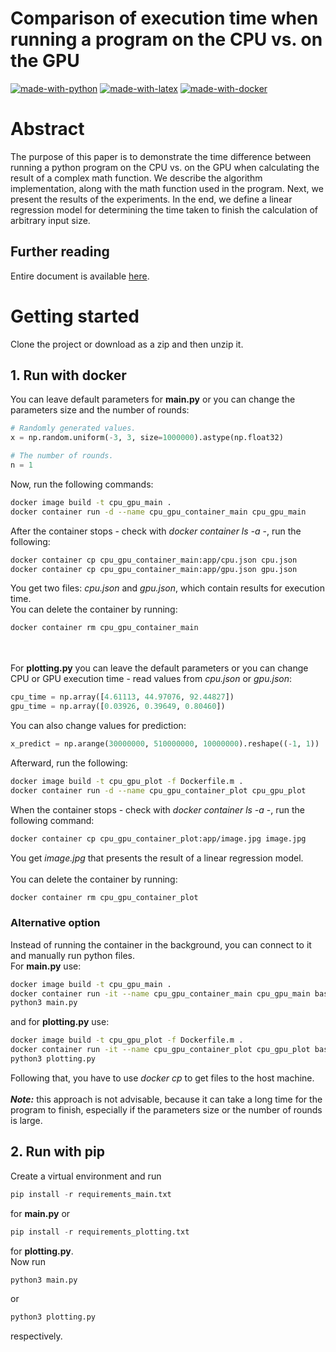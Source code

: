 # Comparison of execution time when running a program on the CPU vs. on the GPU
[![made-with-python](https://img.shields.io/badge/Made%20with-Python-1f425f.svg)](https://www.python.org/)
[![made-with-latex](https://img.shields.io/badge/Made%20with-LaTeX-1f425f.svg)](https://www.latex-project.org/)
[![made-with-docker](https://img.shields.io/badge/Made%20with-Docker-1f425f.svg
)](https://www.docker.com/)

# Abstract
The purpose of this paper is to demonstrate the time difference between running a python program on the CPU vs. on the GPU when calculating the result of a complex math function. We describe the algorithm implementation, along with the math function used in the program. Next, we present the results of the experiments. In the end, we define a linear regression model for determining the time taken to finish the calculation of arbitrary input size.

## Further reading
Entire document is available [here](document.pdf).

# Getting started
Clone the project or download as a zip and then unzip it.

## 1. Run with docker
You can leave default parameters for **main.py** or you can change the parameters size and the number of rounds:
```python
# Randomly generated values.
x = np.random.uniform(-3, 3, size=1000000).astype(np.float32)

# The number of rounds.
n = 1
```

Now, run the following commands:
```bash
docker image build -t cpu_gpu_main .
docker container run -d --name cpu_gpu_container_main cpu_gpu_main
```
After the container stops - check with *docker container ls -a* -, run the following:
```bash
docker container cp cpu_gpu_container_main:app/cpu.json cpu.json
docker container cp cpu_gpu_container_main:app/gpu.json gpu.json
```
You get two files: *cpu.json* and *gpu.json*, which contain results for execution time.
\
You can delete the container by running:
```bash
docker container rm cpu_gpu_container_main
```
\
\
For **plotting.py** you can leave the default parameters or you can change CPU or GPU execution time - read values from *cpu.json* or *gpu.json*:
```python
cpu_time = np.array([4.61113, 44.97076, 92.44827])
gpu_time = np.array([0.03926, 0.39649, 0.80460])
```
You can also change values for prediction:
```python
x_predict = np.arange(30000000, 510000000, 10000000).reshape((-1, 1))
```

Afterward, run the following:
```bash
docker image build -t cpu_gpu_plot -f Dockerfile.m .
docker container run -d --name cpu_gpu_container_plot cpu_gpu_plot
```
When the container stops - check with *docker container ls -a* -, run the following command:
```bash
docker container cp cpu_gpu_container_plot:app/image.jpg image.jpg
```
You get *image.jpg* that presents the result of a linear regression model.
\
\
You can delete the container by running:
```bash
docker container rm cpu_gpu_container_plot
```

### Alternative option
Instead of running the container in the background, you can connect to it and manually run python files.
\
For **main.py** use:
```bash
docker image build -t cpu_gpu_main .
docker container run -it --name cpu_gpu_container_main cpu_gpu_main bash
python3 main.py
```
and for **plotting.py** use:
```bash
docker image build -t cpu_gpu_plot -f Dockerfile.m .
docker container run -it --name cpu_gpu_container_plot cpu_gpu_plot bash
python3 plotting.py
```
Following that, you have to use *docker cp* to get files to the host machine.
\
\
***Note:*** this approach is not advisable, because it can take a long time for the program to finish, especially if the parameters size or the number of rounds is large.


## 2. Run with pip
Create a virtual environment and run
```python
pip install -r requirements_main.txt
```
for **main.py**
or
```python
pip install -r requirements_plotting.txt
```
for **plotting.py**.
\
Now run
```bash
python3 main.py
```
or
```bash
python3 plotting.py
```
respectively.
